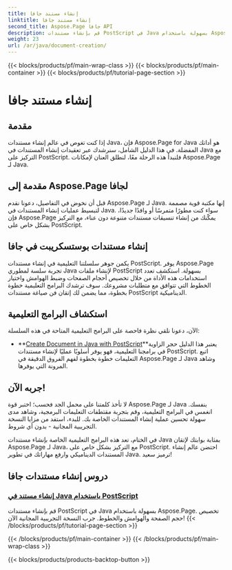 ```yaml
---
title: إنشاء مستند جافا
linktitle: إنشاء مستند جافا
second_title: Aspose.Page جافا API
description: قم بإنشاء مستندات PostScript في Java بسهولة باستخدام Aspose.Page. تخصيص حجم الصفحة والهوامش والخطوط. انغمس في البرامج التعليمية لإنشاء مستندات Java.
weight: 23
url: /ar/java/document-creation/
---
```


{{< blocks/products/pf/main-wrap-class >}}
{{< blocks/products/pf/main-container >}}
{{< blocks/products/pf/tutorial-page-section >}}

# إنشاء مستند جافا

## مقدمة

إذا كنت تغوص في عالم إنشاء مستندات Java، فإن Aspose.Page for Java هو أداتك المفضلة. في هذا الدليل الشامل، سنرشدك عبر تعقيدات إنشاء المستندات في Java مع التركيز على PostScript. فلنبدأ هذه الرحلة معًا، لنطلق العنان لإمكانات Aspose.Page لـ Java.

## مقدمة إلى Aspose.Page لجافا

قبل أن نخوض في التفاصيل، دعونا نقدم Aspose.Page لـ Java. إنها مكتبة قوية مصممة لتبسيط عمليات إنشاء المستندات في Java. سواء كنت مطورًا متمرسًا أو وافدًا جديدًا، فإن Aspose.Page يمكّنك من إنشاء تنسيقات مستندات متنوعة دون عناء، مع التركيز بشكل خاص على PostScript.

## إنشاء مستندات بوستسكريبت في جافا

يكمن جوهر سلسلتنا التعليمية في إنشاء مستندات PostScript. يوفر Aspose.Page تجربة سلسة لمطوري Java لإنشاء ملفات PostScript بسهولة. استكشف تعدد استخدامات هذه الأداة من خلال تخصيص أحجام الصفحات وضبط الهوامش واختيار الخطوط التي تتوافق مع متطلبات مشروعك. سوف ترشدك البرامج التعليمية خطوة بخطوة، مما يضمن لك إتقان فن صياغة مستندات PostScript الديناميكية.

## استكشاف البرامج التعليمية

الآن، دعونا نلقي نظرة فاحصة على البرامج التعليمية المتاحة في هذه السلسلة:

- **[Create Document in Java with PostScript](./postscript/)**يعتبر هذا الدليل حجر الزاوية في برامجنا التعليمية، فهو يوفر أسلوبًا عمليًا لإنشاء مستندات PostScript. اتبع التعليمات خطوة بخطوة لفهم الفروق الدقيقة في Aspose.Page لـ Java وشاهد المرونة التي يوفرها.

## جربه الآن!

لا تأخذ كلمتنا على محمل الجد فحسب؛ اختبر قوة Aspose.Page لـ Java بنفسك. انغمس في البرامج التعليمية، وقم بتجربة مقتطفات التعليمات البرمجية، وشاهد مدى سهولة تحسين عملية إنشاء المستندات الخاصة بك. للبدء، استفد من مزايا النسخة التجريبية المجانية - بدون أي شروط.

في الختام، تعد هذه البرامج التعليمية الخاصة بإنشاء مستندات Java بمثابة بوابتك لإتقان Aspose.Page لـ Java، مع التركيز بشكل خاص على PostScript. احتضن عالم إنشاء المستندات الديناميكي وارفع مهاراتك في تطوير Java. ترميز سعيد!
## دروس إنشاء مستندات جافا
### [إنشاء مستند في Java باستخدام PostScript](./postscript/)
قم بإنشاء مستندات PostScript في Java بسهولة باستخدام Aspose.Page. تخصيص حجم الصفحة والهوامش والخطوط. جرب النسخة التجريبية المجانية الآن!
{{< /blocks/products/pf/tutorial-page-section >}}

{{< /blocks/products/pf/main-container >}}
{{< /blocks/products/pf/main-wrap-class >}}

{{< blocks/products/products-backtop-button >}}
